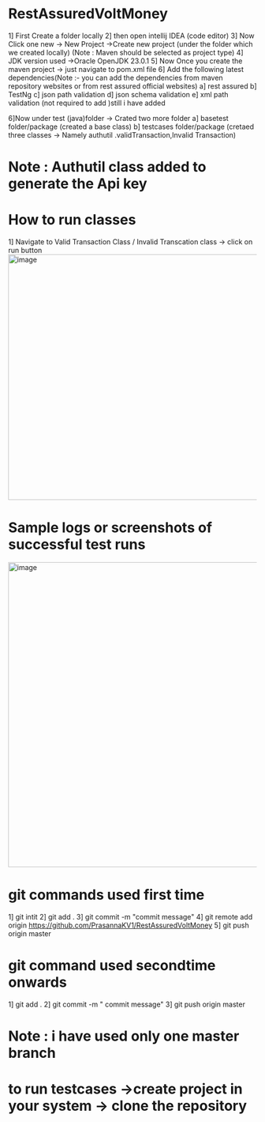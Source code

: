 # RestAssuredVoltMoney
1]  First Create a folder locally
2]  then open intellij IDEA (code editor) 
3]  Now Click one new -> New Project ->Create new project (under the folder which we created locally) (Note : Maven should be selected as project type)
4] JDK version used ->Oracle OpenJDK 23.0.1
5] Now Once you create the maven project -> just navigate to pom.xml file 
6] Add the following latest dependencies(Note :- you can add the dependencies from maven repository websites or from rest assured official websites)
   a] rest assured 
   b] TestNg 
   c] json path validation 
   d] json schema validation 
   e]  xml path validation (not required to add )still i have added 

  6]Now under test (java)folder -> Crated two more folder 
  a]  basetest folder/package (created a base class)
  b] testcases folder/package (cretaed three classes -> Namely authutil .validTransaction,Invalid Transaction)
  # Note : Authutil class added to generate the Api key 




# How to run classes 

1] Navigate to Valid Transaction Class / Invalid Transcation class -> click on run button 
<img width="898" height="497" alt="image" src="https://github.com/user-attachments/assets/453bc76d-6e9a-4df4-b6e3-cf5213fb674f" />



# Sample logs or screenshots of successful test runs

<img width="702" height="617" alt="image" src="https://github.com/user-attachments/assets/f79f1292-8138-4d19-bc56-b82e41ea3721" />


# git commands used first time
1] git intit 
2] git add .
3] git commit -m "commit message"
4] git remote add origin https://github.com/PrasannaKV1/RestAssuredVoltMoney
5] git push origin master

# git command used secondtime onwards
1] git add .
2] git commit -m " commit message"
3] git push origin master



# Note : i have used only one master branch 


# to run testcases ->create project in your system -> clone the repository 











  
    
   
   
    

